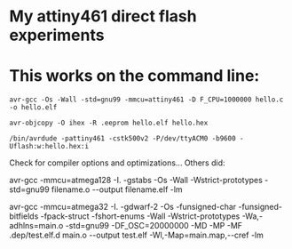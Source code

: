 # My attiny461 direct flash experiments

# This works on the command line:

```shell
avr-gcc -Os -Wall -std=gnu99 -mmcu=attiny461 -D F_CPU=1000000 hello.c -o hello.elf
```

```shell
avr-objcopy -O ihex -R .eeprom hello.elf hello.hex                                

```

```shell
/bin/avrdude -pattiny461 -cstk500v2 -P/dev/ttyACM0 -b9600 -Uflash:w:hello.hex:i 

```

Check for compiler options and optimizations... Others did:

avr-gcc -mmcu=atmega128 -I. -gstabs -Os -Wall -Wstrict-prototypes -std=gnu99 filename.o --output filename.elf -lm

avr-gcc -mmcu=atmega32 -I. -gdwarf-2   -Os -funsigned-char 
-funsigned-bitfields -fpack-struct -fshort-enums -Wall 
-Wstrict-prototypes -Wa,-adhlns=main.o  -std=gnu99 -DF_OSC=20000000 -MD 
-MP -MF .dep/test.elf.d main.o   --output test.elf 
-Wl,-Map=main.map,--cref    -lm



